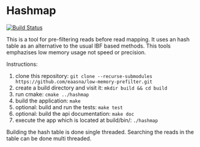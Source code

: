 # Hashmap

[![Build Status](https://github.com/seqan/app-template/workflows/App%20CI/badge.svg)](https://github.com/seqan/app-template/actions?query=branch%3Amaster+workflow%3A%22App+CI%22)

This is a tool for pre-filtering reads before read mapping. 
It uses an hash table as an alternative to the usual IBF based methods.
This tools emphazises low memory usage not speed or precision.

Instructions:
1. clone this repository: `git clone --recurse-submodules https://github.com/eaasna/low-memory-prefilter.git`
3. create a build directory and visit it: `mkdir build && cd build`
4. run cmake: `cmake ../hashmap`
5. build the application: `make`
6. optional: build and run the tests: `make test`
7. optional: build the api documentation: `make doc`
8. execute the app which is located at build/bin/: `./hashmap`

Building the hash table is done single threaded. Searching the reads in the table can be done multi threaded. 
